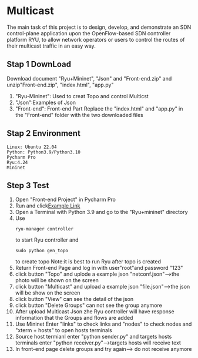 # Multicast
The main task of this project is to design, develop, and demonstrate an SDN control-plane application upon the OpenFlow-based SDN controller platform RYU, to allow network operators or users to control the routes of their multicast traffic in an easy way. 

## Stap 1 DownLoad 
Download document "Ryu+Mininet", "Json" and "Front-end.zip" and unzip"Front-end.zip", "index.html", "app.py"
1. "Ryu-Mininet": Used to creat Topo and control Multicst
2. "Json":Examples of Json
3. "Front-end": Front-end Part
Replace the "index.html" and "app.py" in the "Front-end" folder with the two downloaded files

## Stap 2 Environment
```
Linux: Ubuntu 22.04
Python: Python3.9/Python3.10
Pycharm Pro
Ryu:4.24
Mininet
```

## Step 3 Test
1. Open "Front-end Project" in Pycharm Pro
2. Run and click[Example Link](http://127.0.0.1:5000)
3. Open a Terminal with Python 3.9 and go to the "Ryu+mininet" directory
4. Use
   ```
   ryu-manager controller
   ```
   to start Ryu controller and
   ```
   sudo python gen_topo
   ```
   to create topo
   Note:it is best to run Ryu after topo is created
5. Return Front-end Page and log in with user"root"and password "123"
6. click button "Topo" and uplode a example json "netconf.json"-->the photo will be shown on the screen
7. click button "Multicast" and upload a example json "file.json"-->the json will be show on the screen
8. click button "View" can see the detail of the json
9. click button "Delete Groups" can not see the group anymore
10. After upload Multicast Json zhe Ryu controller will have response information that the Groups and flows are added
11. Use Mininet Enter "links" to check links and "nodes" to check nodes and "xterm + hosts" to open hosts terminals
12. Source host termianl enter "python sender.py" and targets hosts terminals enter "python receiver.py"-->targets hosts will receive text
13. In front-end page delete groups and try again--> do not receive anymore
